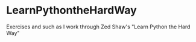 # LearnPythontheHardWay
Exercises and such as I work through Zed Shaw's "Learn Python the Hard Way"
